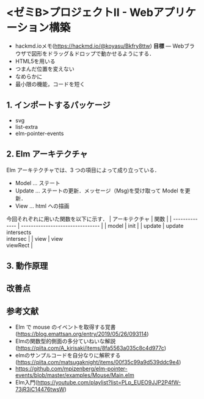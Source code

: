 # <ゼミB>プロジェクトII - Webアプリケーション構築
* hackmd.ioメモ(https://hackmd.io/@koyasu/Bkfry8ttw)
**目標** — Webブラウザで図形をドラッグ＆ドロップで動かせるようにする．
* HTML5を用いる
* つまんだ位置を変えない
* なめらかに
* 最小限の機能，コードを短く

## 1. インポートするパッケージ
* svg
* list-extra
* elm-pointer-events

## 2. Elm アーキテクチャ
Elm アーキテクチャでは、3 つの項目によって成り立っている．
* Model … ステート
* Update … ステートの更新．メッセージ（Msg)を受け取って Model を更新．
* View … html への描画

今回それぞれに用いた関数を以下に示す．
| アーキテクチャ | 関数                             |
| -------------- | -------------------------------- |
| model          | init                             |
| update         | update<br>intersects<br>intersec |
| view           | view<br>viewRect                 |

## 3. 動作原理


## 改善点

## 参考文献
* Elm で mouse のイベントを取得する覚書
(https://blog.emattsan.org/entry/2019/05/26/093114)
* Elmの関数型的側面の多分ていねいな解説
(https://qiita.com/A_kirisaki/items/8fa5563a035c8c4d977c)
* elmのサンプルコードを自分なりに解釈する
(https://qiita.com/matsugaknight/items/00f35c99a9d539ddc9e4)
* https://github.com/mpizenberg/elm-pointer-events/blob/master/examples/Mouse/Main.elm
* Elm入門(https://youtube.com/playlist?list=PLp_EUEO9JJP2P4fW-73jR3iC14476twsW)
